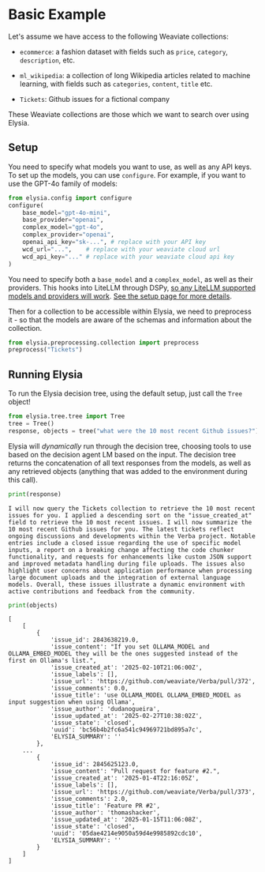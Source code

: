 # Basic Example

Let's assume we have access to the following Weaviate collections:

- `ecommerce`: a fashion dataset with fields such as `price`, `category`, `description`, etc.

- `ml_wikipedia`: a collection of long Wikipedia articles related to machine learning, with fields such as `categories`, `content`, `title` etc.

- `Tickets`: Github issues for a fictional company

These Weaviate collections are those which we want to search over using Elysia.

## Setup

You need to specify what models you want to use, as well as any API keys. To set up the models, you can use `configure`. For example, if you want to use the GPT-4o family of models:

```python
from elysia.config import configure
configure(
    base_model="gpt-4o-mini",
    base_provider="openai",
    complex_model="gpt-4o",
    complex_provider="openai",
    openai_api_key="sk-...", # replace with your API key
    wcd_url="...",    # replace with your weaviate cloud url
    wcd_api_key="..." # replace with your weaviate cloud api key
)
```

You need to specify both a `base_model` and a `complex_model`, as well as their providers. This hooks into LiteLLM through DSPy, [so any LiteLLM supported models and providers will work](https://docs.litellm.ai/docs/providers). [See the setup page for more details](setting_up.md).

Then for a collection to be accessible within Elysia, we need to preprocess it - so that the models are aware of the schemas and information about the collection.

```python
from elysia.preprocessing.collection import preprocess
preprocess("Tickets")
```
 
## Running Elysia

To run the Elysia decision tree, using the default setup, just call the `Tree` object!

```python
from elysia.tree.tree import Tree
tree = Tree()
response, objects = tree("what were the 10 most recent Github issues?")
```
Elysia will _dynamically_ run through the decision tree, choosing tools to use based on the decision agent LM based on the input. The decision tree returns the concatenation of all text responses from the models, as well as any retrieved objects (anything that was added to the environment during this call).

```python
print(response)
```
```
I will now query the Tickets collection to retrieve the 10 most recent issues for you. I applied a descending sort on the "issue_created_at" field to retrieve the 10 most recent issues. I will now summarize the 10 most recent Github issues for you. The latest tickets reflect ongoing discussions and developments within the Verba project. Notable entries include a closed issue regarding the use of specific model inputs, a report on a breaking change affecting the code chunker functionality, and requests for enhancements like custom JSON support and improved metadata handling during file uploads. The issues also highlight user concerns about application performance when processing large document uploads and the integration of external language models. Overall, these issues illustrate a dynamic environment with active contributions and feedback from the community.
```
```python
print(objects)
```
```
[
    [
        {
            'issue_id': 2843638219.0,
            'issue_content': "If you set OLLAMA_MODEL and OLLAMA_EMBED_MODEL they will be the ones suggested instead of the first on Ollama's list.",
            'issue_created_at': '2025-02-10T21:06:00Z',
            'issue_labels': [],
            'issue_url': 'https://github.com/weaviate/Verba/pull/372',
            'issue_comments': 0.0,
            'issue_title': 'use OLLAMA_MODEL OLLAMA_EMBED_MODEL as input suggestion when using Ollama',
            'issue_author': 'dudanogueira',
            'issue_updated_at': '2025-02-27T10:38:02Z',
            'issue_state': 'closed',
            'uuid': 'bc56b4b2fc6a541c94969721bd895a7c',
            'ELYSIA_SUMMARY': ''
        },
    ...
        {
            'issue_id': 2845625123.0,
            'issue_content': "Pull request for feature #2.",
            'issue_created_at': '2025-01-4T22:16:05Z',
            'issue_labels': [],
            'issue_url': 'https://github.com/weaviate/Verba/pull/373',
            'issue_comments': 2.0,
            'issue_title': 'Feature PR #2',
            'issue_author': 'thomashacker',
            'issue_updated_at': '2025-01-15T11:06:08Z',
            'issue_state': 'closed',
            'uuid': '05dae4214e9050a59d4e9985892cdc10',
            'ELYSIA_SUMMARY': ''
        }
    ]
]
```
